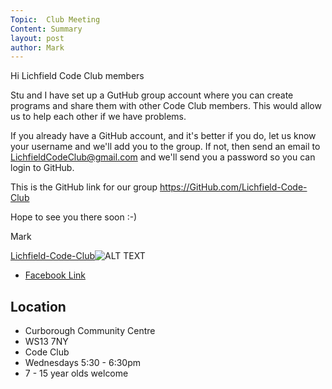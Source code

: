 ```yaml
---
Topic:  Club Meeting
Content: Summary
layout: post
author: Mark
---
```

Hi Lichfield Code Club members

Stu and I have set up a GutHub group account where you can create programs and share them with other  Code Club members. This would allow us to help each other if we have problems.

If you already have a GitHub account, and it's better if you do, let us know your username and we'll add you to the group. If not, then send an email to LichfieldCodeClub@gmail.com and we'll send you a password so you can login to GitHub.

This is the GitHub link  for our group https://GitHub.com/Lichfield-Code-Club

Hope to see you there soon :-)

Mark

[Lichfield-Code-Club](https://l.facebook.com/l.php?u=https%3A%2F%2Fgithub.com%2FLichfield-Code-Club&h=AT2YcBgVUOvILFIwoJlQolyeLhqDX87K8d7J7ZhfchYPEcDd_hRmnRjuzhkdFCh6rvMu6CFfxPVdO8Bto2nmgvoT5v1keVCYVksuLEA9rBxu4MKovsd4CWsB5UKHgsHO&s=1)![ALT TEXT](https://external.fbhx6-1.fna.fbcdn.net/emg1/v/t13/4865698139169778473?url=https%3A%2F%2Favatars1.githubusercontent.com%2Fu%2F69750400%3Fs%3D280%26v%3D4&fb_obo=1&utld=githubusercontent.com&stp=c0.5000x0.5000f_dst-emg0_p420x420_q75&ccb=13-1&oh=06_AbGYCLQ-2x2q9uMDWA4b-_X3mBjyYhCWEji1ts7gTFi4Eg&oe=65288F9F&_nc_sid=e609ca)

* [Facebook Link](https://www.facebook.com/1481985248595237/posts/3017688575024889/)

## Location

* Curborough Community Centre
* WS13 7NY
* Code Club
* Wednesdays 5:30 - 6:30pm
* 7 - 15 year olds welcome

